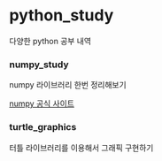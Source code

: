 # python_study

다양한 python 공부 내역


### numpy_study

numpy 라이브러리 한번 정리해보기

[numpy 공식 사이트](http://www.numpy.org)


### turtle_graphics

터틀 라이브러리를 이용해서 그래픽 구현하기


